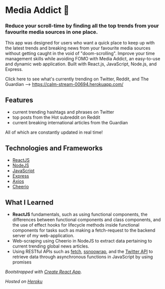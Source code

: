 # Media Addict 👾

### Reduce your scroll-time by finding all the top trends from your favourite media sources in one place.

This app was designed for users who want a quick place to keep up with the latest trends and breaking news from your favourite media sources without getting caught in the void of "doom-scrolling". Improve your time management skills while avoiding FOMO with Media Addict, an easy-to-use and dynamic web application. Built with React.js, JavaScript, Node.js, and Express.

Click here to see what's currently trending on Twitter, Reddit, and The Guardian --> https://calm-stream-00694.herokuapp.com/

## Features 

- current trending hashtags and phrases on Twitter 
- top posts from the Hot subreddit on Reddit 
- current breaking international articles from the Guardian

All of which are constantly updated in real time!

## Technologies and Frameworks 

- [ReactJS](https://reactjs.org/)
- [NodeJS](https://nodejs.org/en/)
- [JavaScript](https://www.javascript.com/)
- [Express](https://expressjs.com/)
- [Axios](https://axios-http.com/docs/intro)
- [Cheerio](https://cheerio.js.org/)

## What I Learned 

- **ReactJS** fundamentals, such as using functional components, the differences between functional components and class components, and the use of effect hooks for lifecycle methods inside functional components for tasks such as making a fetch-request to the backend server of my web-application.
- Web-scraping using Cheerio in NodeJS to extract data pertaining to current trending global news articles.
- Using RESTful APIs such as [fetch](https://developer.mozilla.org/en-US/docs/Web/API/Fetch_API), [ssnoowrap](<[https://github.com/not-an-aardvark/snoowrap](https://github.com/not-an-aardvark/snoowrap)>), and the [Twitter API](https://developer.twitter.com/en/docs/twitter-api) to retrieve data through asynchronous functions in JavaScript by using promises  


_Bootstrapped with [Create React App](https://github.com/facebook/create-react-app)._

_Hosted on [Heroku](https://www.heroku.com/)_
